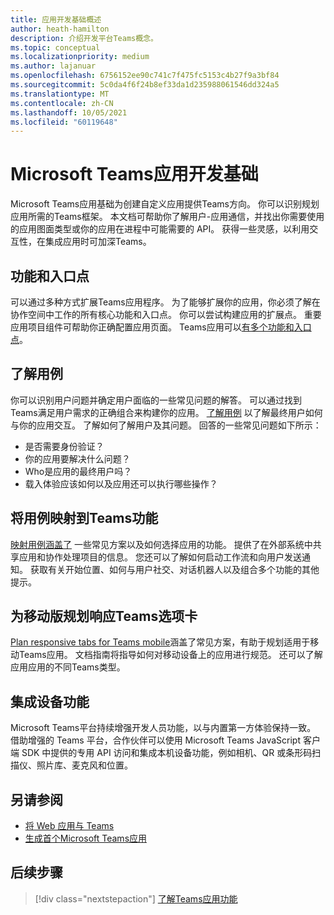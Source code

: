 ```yaml
---
title: 应用开发基础概述
author: heath-hamilton
description: 介绍开发平台Teams概念。
ms.topic: conceptual
ms.localizationpriority: medium
ms.author: lajanuar
ms.openlocfilehash: 6756152ee90c741c7f475fc5153c4b27f9a3bf84
ms.sourcegitcommit: 5c0da4f6f24b8ef33da1d235988061546dd324a5
ms.translationtype: MT
ms.contentlocale: zh-CN
ms.lasthandoff: 10/05/2021
ms.locfileid: "60119648"
---
```

# <a name="microsoft-teams-app-development-fundamentals"></a>Microsoft Teams应用开发基础

Microsoft Teams应用基础为创建自定义应用提供Teams方向。 你可以识别规划应用所需的Teams框架。 本文档可帮助你了解用户-应用通信，并找出你需要使用的应用图面类型或你的应用在进程中可能需要的 API。 获得一些灵感，以利用交互性，在集成应用时可加深Teams。

## <a name="capabilities-and-entry-points"></a>功能和入口点

可以通过多种方式扩展Teams应用程序。 为了能够扩展你的应用，你必须了解在协作空间中工作的所有核心功能和入口点。 你可以尝试构建应用的扩展点。 重要应用项目组件可帮助你正确配置应用页面。 Teams应用可以[有多个功能和](../concepts/capabilities-overview.md)[入口点](../concepts/extensibility-points.md)。

## <a name="understand-your-use-cases"></a>了解用例

你可以识别用户问题并确定用户面临的一些常见问题的解答。 可以通过找到Teams满足用户需求的正确组合来构建你的应用。 [了解用例](../concepts/design/understand-use-cases.md) 以了解最终用户如何与你的应用交互。 了解如何了解用户及其问题。 回答的一些常见问题如下所示：

* 是否需要身份验证？
* 你的应用要解决什么问题？
* Who是应用的最终用户吗？
* 载入体验应该如何以及应用还可以执行哪些操作？

## <a name="map-your-use-cases-to-teams-app-capabilities"></a>将用例映射到Teams功能

[映射用例涵盖了](../concepts/design/map-use-cases.md) 一些常见方案以及如何选择应用的功能。 提供了在外部系统中共享应用和协作处理项目的信息。 您还可以了解如何启动工作流和向用户发送通知。 获取有关开始位置、如何与用户社交、对话机器人以及组合多个功能的其他提示。

## <a name="plan-responsive-tabs-for-teams-mobile"></a>为移动版规划响应Teams选项卡
[Plan responsive tabs for Teams mobile](../concepts/design/plan-responsive-tabs-for-teams-mobile.md)涵盖了常见方案，有助于规划适用于移动Teams应用。 文档指南将指导如何对移动设备上的应用进行规范。 还可以了解应用应用的不同Teams类型。

## <a name="integrate-device-capabilities"></a>集成设备功能

Microsoft Teams平台持续增强开发人员功能，以与内置第一方体验保持一致。 借助增强的 Teams 平台，合作伙伴可以使用 Microsoft Teams JavaScript 客户端 SDK 中提供的专用 API 访问和集成本机设备功能，例如相机、QR 或条形码扫描仪、照片库、麦克风和位置。 

## <a name="see-also"></a>另请参阅

* [将 Web 应用与 Teams](../samples/integrating-web-apps.md)
* [生成首个Microsoft Teams应用](../build-your-first-app/build-first-app-overview.md) 

## <a name="next-step"></a>后续步骤

> [!div class="nextstepaction"]
> [了解Teams应用功能](capabilities-overview.md)

